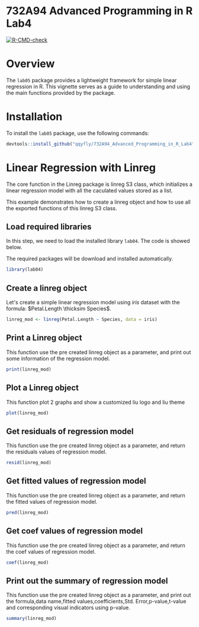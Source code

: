# 732A94 Advanced Programming in R Lab4

<!-- badges: start -->
  [![R-CMD-check](https://github.com/qqyfly/732A94_Advanced_Programming_in_R_Lab4/actions/workflows/R-CMD-check.yaml/badge.svg)](https://github.com/qqyfly/732A94_Advanced_Programming_in_R_Lab4/actions/workflows/R-CMD-check.yaml)
  <!-- badges: end -->
  
  # Overview

The `lab05` package provides a lightweight framework for simple linear regression in R. This vignette serves as a guide to understanding and using the main functions provided by the package.

# Installation

To install the `lab05` package, use the following commands:

```r
devtools::install_github("qqyfly/732A94_Advanced_Programming_in_R_Lab4", build_vignettes = TRUE)
```

# Linear Regression with Linreg

The core function in the Linreg package is linreg S3 class, which initializes a linear regression model with all the caculated values stored as a list. 

This example demonstrates how to create a linreg object and how to use all the exported functions of this linreg S3 class.

## Load required libraries

In this step, we need to load the installed library `lab04`.
The code is showed below.

The required packages will be download and installed automatically.

```r
library(lab04)
```

## Create a linreg object
Let's create a simple linear regression model using $iris$ dataset with the formula: $Petal.Length \thicksim Species$.

```r
linreg_mod <- linreg(Petal.Length ~ Species, data = iris)
```

## Print a Linreg object
This function use the pre created linreg object as a parameter, and print out some information of the regression model.

```r
print(linreg_mod)
```

## Plot a Linreg object
This function plot 2 graphs and show a customized liu logo and liu theme

```r
plot(linreg_mod)
```

## Get residuals of regression model
This function use the pre created linreg object as a parameter, and return the residuals values of regression model.

```r
resid(linreg_mod)
```

## Get fitted values of regression model
This function use the pre created linreg object as a parameter, and return the fitted values of regression model.

```r
pred(linreg_mod)
```

## Get coef values of regression model
This function use the pre created linreg object as a parameter, and return the coef values of regression model.

```r
coef(linreg_mod)
```

## Print out the summary of regression model
This function use the pre created linreg object as a parameter, and print out the formula,data name,fitted values,coefficients,Std. Error,p-value,t-value and corresponding visual indicators using p-value.

```r
summary(linreg_mod)
```
